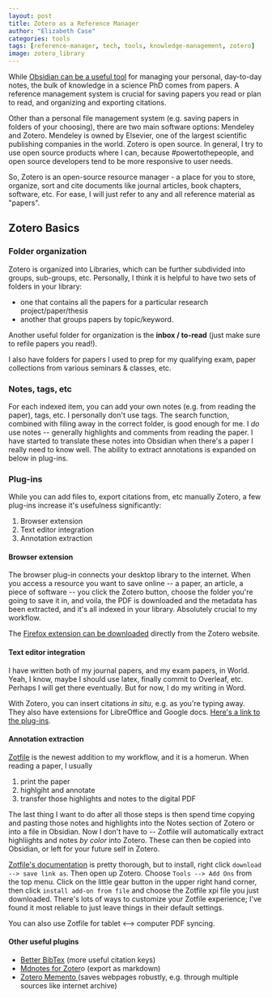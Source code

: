 ```yaml
---
layout: post
title: Zotero as a Reference Manager
author: "Elizabeth Case"
categories: tools
tags: [reference-manager, tech, tools, knowledge-management, zotero]
image: zotero_library
---
```


While [Obsidian can be a useful tool](https://elizabethcase.github.io/tools/Obsidian.html) for managing your personal, day-to-day notes, the bulk of knowledge in a science PhD comes from papers. A reference management system is crucial for saving papers you read or plan to read, and organizing and exporting citations.

Other than a personal file management system (e.g. saving papers in folders of your choosing), there are two main software options: Mendeley and Zotero. Mendeley is owned by Elsevier, one of the largest scientific publishing companies in the world. Zotero is open source. In general, I try to use open source products where I can, because #powertothepeople, and open source developers tend to be more responsive to user needs.

So, Zotero is an open-source resource manager - a place for you to store, organize, sort and cite documents like journal articles, book chapters, software, etc. For ease, I will just refer to any and all reference material as "papers".

## Zotero Basics

### Folder organization

Zotero is organized into Libraries, which can be further subdivided into groups, sub-groups, etc. Personally, I think it is helpful to have two sets of folders in your library: 

- one that contains all the papers for a particular research project/paper/thesis
- another that groups papers by topic/keyword.

Another useful folder for organization is the **inbox / to-read** (just make sure to refile papers you read!).

I also have folders for papers I used to prep for my qualifying exam, paper collections from various seminars & classes, etc. 

### Notes, tags, etc

For each indexed item, you can add your own notes (e.g. from reading the paper), tags, etc. I personally don't use tags. The search function, combined with filing away in the correct folder, is good enough for me. I *do* use notes -- generally highlights and comments from reading the paper. I have started to translate these notes into Obsidian when there's a paper I really need to know well. The ability to extract annotations is expanded on below in plug-ins.

### Plug-ins 

While you can add files to, export citations from, etc manually  Zotero, a few plug-ins increase it's usefulness significantly:

1. Browser extension
2. Text editor integration
3. Annotation extraction 

#### Browser extension

The browser plug-in connects your desktop library to the internet. When you access a resource you want to save online -- a paper, an article, a piece of software -- you click the Zotero button, choose the folder you're going to save it in, and voila, the PDF is downloaded and the metadata has been extracted, and it's all indexed in your library. Absolutely crucial to my workflow.

The [Firefox extension can be downloaded](https://www.zotero.org/download/) directly from the Zotero website. 

#### Text editor integration
I have written both of my journal papers, and my exam papers, in World. Yeah, I know, maybe I should use latex, finally commit to Overleaf, etc. Perhaps I will get there eventually. But for now, I do my writing in Word.

With Zotero, you can insert citations *in situ*, e.g. as you're typing away. They also have extensions for LibreOffice and Google docs. [Here's a link to the plug-ins](https://www.zotero.org/support/word_processor_integration).

#### Annotation extraction

[Zotfile](http://zotfile.com/#extract-pdf-annotations) is the newest addition to my workflow, and it is a homerun. When reading a paper, I usually
1. print the paper
2. highlgiht and annotate
3. transfer those highlights and notes to the digital PDF

The last thing I want to do after all those steps is then spend time copying and pasting those notes and highlights into the Notes section of Zotero or into a file in Obsidian. Now I don't have to -- Zotfile will automatically extract highliights and notes *by color* into Zotero. These can then be copied into Obsidian, or left for your future self in Zotero. 

[Zotfile's documentation](http://zotfile.com/#extract-pdf-annotations) is pretty thorough, but to install, right click `download --> save link as`. Then open up Zotero. Choose  `Tools --> Add Ons` from the top menu. Click on the little gear button in the upper right hand corner, then click `install add-on from file` and choose the Zotfile xpi file you just downloaded. There's lots of ways to customize your Zotfile experience; I've found it most reliable to just leave things in their default settings.

You can also use Zotfile for tablet <--> computer PDF syncing.

#### Other useful plugins

- [Better BibTex](https://retorque.re/zotero-better-bibtex/) (more useful citation keys)
- [Mdnotes for Zoter](https://github.com/argenos/zotero-mdnotes)o (export as markdown)
- [Zotero Memento ](https://github.com/leonkt/zotero-memento/releases/tag/v1.0.1)(saves webpages robustly, e.g. through multiple sources like internet archive)